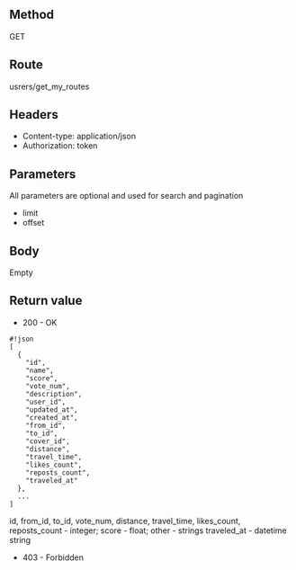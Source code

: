## Method ##

GET

## Route ##

usrers/get_my_routes

## Headers ##

* Content-type: application/json
* Authorization: token

## Parameters ##

All parameters are optional and used for search and pagination

* limit
* offset

## Body ##

Empty

## Return value ##

* 200 - OK

```
#!json
[
  {
    "id",
    "name",
    "score",
    "vote_num",
    "description",
    "user_id",
    "updated_at",
    "created_at",
    "from_id",
    "to_id",
    "cover_id",
    "distance",
    "travel_time",
    "likes_count",
    "reposts_count",
    "traveled_at"
  },
  ...
]

```   
id, from_id, to_id, vote_num, distance, travel_time, likes_count, reposts_count - integer; score - float; other - strings
traveled_at - datetime string
* 403 - Forbidden
